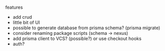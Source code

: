 features

- add crud
- little bit of UI
- possible to generate database from prisma schema? (prisma migrate)
- consider renaming package scripts (schema -> nexus)
- add prisma client to VCS? (possible?) or use checkout hooks
- auth?
